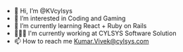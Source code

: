 - 👋 Hi, I’m @KVcylsys
- 👀 I’m interested in Coding and Gaming
- 🌱 I’m currently learning React + Ruby on Rails
- 👨🏼‍💻 I'm currently working at CYLSYS Software Solution
- 📫 How to reach me Kumar.Vivek@cylsys.com

<!---
KVcylsys/KVcylsys is a ✨ special ✨ repository because its `README.md` (this file) appears on your GitHub profile.
You can click the Preview link to take a look at your changes.
--->

